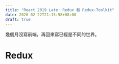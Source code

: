 ```yaml
---
title: "React 2019 Late: Redux 和 Redux-Toolkit"
date: 2020-02-22T21:15:58+08:00
draft: true
---
```


幾個月沒寫前端，再回來寫已經是不同的世界。

# Redux